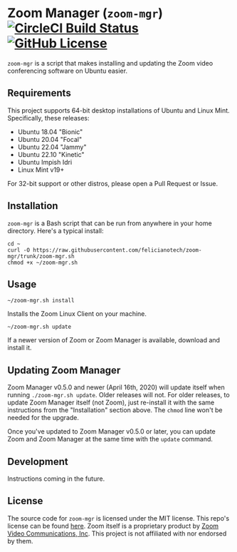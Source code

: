 # Zoom Manager (`zoom-mgr`) [![CircleCI Build Status](https://circleci.com/gh/felicianotech/zoom-mgr.svg?style=shield)](https://circleci.com/gh/felicianotech/zoom-mgr) [![GitHub License](https://img.shields.io/badge/license-MIT-blue.svg)](https://raw.githubusercontent.com/felicianotech/zoom-mgr/trunk/LICENSE)

`zoom-mgr` is a script that makes installing and updating the Zoom video 
conferencing software on Ubuntu easier.


## Requirements

This project supports 64-bit desktop installations of Ubuntu and Linux Mint.
Specifically, these releases:

- Ubuntu 18.04 "Bionic" 
- Ubuntu 20.04 "Focal"
- Ubuntu 22.04 "Jammy"
- Ubuntu 22.10 "Kinetic"
- Ubuntu Impish Idri
- Linux Mint v19+

For 32-bit support or other distros, please open a Pull Request or Issue.


## Installation

`zoom-mgr` is a Bash script that can be run from anywhere in your home 
directory.
Here's a typical install:

```
cd ~
curl -O https://raw.githubusercontent.com/felicianotech/zoom-mgr/trunk/zoom-mgr.sh
chmod +x ~/zoom-mgr.sh
```


## Usage

```
~/zoom-mgr.sh install
```

Installs the Zoom Linux Client on your machine.

```
~/zoom-mgr.sh update
```

If a newer version of Zoom or Zoom Manager is available, download and install it.


## Updating Zoom Manager

Zoom Manager v0.5.0 and newer (April 16th, 2020) will update itself when running `./zoom-mgr.sh update`.
Older releases will not.
For older releases, to update Zoom Manager itself (not Zoom), just re-install it with the same instructions from the "Installation" section above.
The `chmod` line won't be needed for the upgrade.

Once you've updated to Zoom Manager v0.5.0 or later, you can update Zoom and Zoom Manager at the same time with the `update` command.


## Development

Instructions coming in the future.


## License

The source code for `zoom-mgr` is licensed under the MIT license.
This repo's license can be found [here](./LICENSE).
Zoom itself is a proprietary product by [Zoom Video Communications, Inc](https://zoom.us/).
This project is not affiliated with nor endorsed by them.
